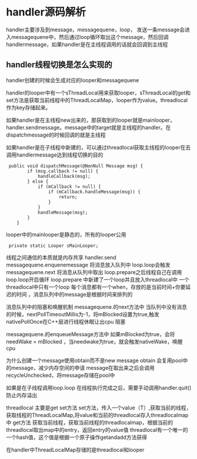 # handler源码解析
handler主要涉及到message，messagequene，loop，
发送一条message会进入messagequene中，然后通过loop循环取出这个message，然后回调handlermessage，如果handler是在主线程调用的话就会回调到主线程

## handler线程切换是怎么实现的
handler创建的时候会生成对应的looper和messagequene



handler的looper中有一个sThreadLocal用来获取looper，sThreadLocal的get和set方法是获取当前线程中的ThreadLocalMap，looper作为value。threadlocal作为key存储起来。



如果handler是在主线程new出来的，那获取到的looper就是mainlooper，handler.sendmessage。message中的target就是主线程的handler。在dispatchmessage的时候回调的就是主线程



如果handler是在子线程中新建的，可以通过threadlocal获取主线程的looper在去调用handlermessage达到线程切换的目的



```
 public void dispatchMessage(@NonNull Message msg) {
        if (msg.callback != null) {
            handleCallback(msg);
        } else {
            if (mCallback != null) {
                if (mCallback.handleMessage(msg)) {
                    return;
                }
            }
            handleMessage(msg);
        }
    }
```



looper中的mainlooper是静态的，所有的looper公用

```
 private static Looper sMainLooper;
```



线程之间通信的本质就是内存共享
handler.send  messagequene.enquenemessage 将消息放入队列中
loop.loop会触发messagequene.next  将消息从队列中取出
loop.prepare之后线程自己在调用loop.loop开启循环
loop.prepare 中新建了一个loop并且放入threadlocal中 一个threadlocal中只有一个loop
每个消息都有一个when，存放的是当前时间+你要延迟的时间 ，消息队列中的message是根据时间来排列的

消息队列中的阻塞和唤醒机制
messagequene.的next方法中
当队列中没有消息的时候，nextPollTimeoutMillis为-1，将mBlocked设置为true,触发nativePollOnce在C++层进行线程休眠让出cpu 阻塞

messagequene.的enqueueMessage方法中
如果mBlocked为true，会将needWake = mBlocked ，当needwake为true，就会触发nativeWake，唤醒cpu

为什么创建一个message使用obtain而不是new message
obtain 会复用pool中的message，减少内存空间的申请
message在取出来之后会调用recycleUnchecked，将message存储在pool中

如果是在子线程调用loop.loop 在线程执行完成之后，需要手动调用handler.quit()  防止内存溢出

threadlocal 主要是get set方法
set方法，传入一个value（T）,获取当前的线程，获取线程的ThreadLocalMap,将value和当前的threadlocal存入threadlocalmap中
get方法 获取当前线程，获取当前线程的threadlocalmap，根据当前的threadlocal取出map中的entry，返回entry的value值
threadlocal有一个唯一的一个hash值，这个值是根据一个原子操作getandadd方法获得

在handler中ThreadLocalMap存储的是threadlocal和looper